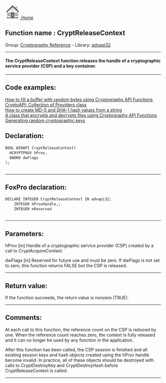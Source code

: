[<img src="../../images/home.png"> Home ](https://github.com/VFPX/Win32API)  

## Function name : CryptReleaseContext
Group: [Cryptography Reference](../../functions_group.md#Cryptography_Reference)  -  Library: [advapi32](../../libraries.md#advapi32)  
***  


#### The CryptReleaseContext function releases the handle of a cryptographic service provider (CSP) and a key container.
***  


## Code examples:
[How to fill a buffer with random bytes using Cryptography API Functions](../../samples/sample_053.md)  
[CryptoAPI: Collection of Providers class](../../samples/sample_463.md)  
[How to create MD-5 and SHA-1 hash values from a string](../../samples/sample_483.md)  
[A class that encrypts and decrypts files using Cryptography API Functions](../../samples/sample_511.md)  
[Generating random cryptographic keys](../../samples/sample_590.md)  

## Declaration:
```foxpro  
BOOL WINAPI CryptReleaseContext(
  HCRYPTPROV hProv,
  DWORD dwFlags
);
  
```  
***  


## FoxPro declaration:
```foxpro  
DECLARE INTEGER CryptReleaseContext IN advapi32;
	INTEGER hProvHandle,;
	INTEGER nReserved
  
```  
***  


## Parameters:
hProv 
[in] Handle of a cryptographic service provider (CSP) created by a call to CryptAcquireContext. 

dwFlags 
[in] Reserved for future use and must be zero. If dwFlags is not set to zero, this function returns FALSE but the CSP is released.   
***  


## Return value:
If the function succeeds, the return value is nonzero (TRUE).  
***  


## Comments:
At each call to this function, the reference count on the CSP is reduced by one. When the reference count reaches zero, the context is fully released and it can no longer be used by any function in the application.  
  
After this function has been called, the CSP session is finished and all existing session keys and hash objects created using the hProv handle become invalid. In practice, all of these objects should be destroyed with calls to CryptDestroyKey and CryptDestroyHash before CryptReleaseContext is called.  
  
***  

